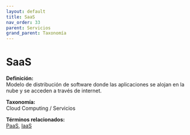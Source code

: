 ```yaml
---
layout: default
title: SaaS
nav_order: 33
parent: Servicios
grand_parent: Taxonomía
---
```


# SaaS

**Definición:**  
Modelo de distribución de software donde las aplicaciones se alojan en la nube y se acceden a través de internet.

**Taxonomía:**  
Cloud Computing / Servicios

**Términos relacionados:**  
[PaaS](https://maleniski.github.io/diccionario-angl-tec-mx/docs/taxonomia/cloud-computing-/-servicios/paas.html), [IaaS](https://maleniski.github.io/diccionario-angl-tec-mx/docs/taxonomia/cloud-computing-/-servicios/iaas.html)
